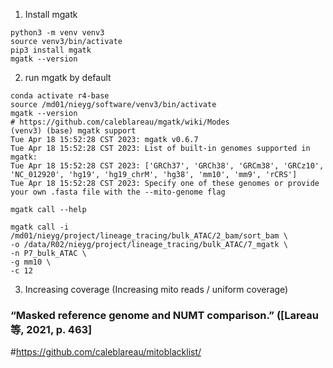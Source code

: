 1. Install mgatk
```
python3 -m venv venv3
source venv3/bin/activate
pip3 install mgatk
mgatk --version
```
2. run mgatk by default

```
conda activate r4-base
source /md01/nieyg/software/venv3/bin/activate
mgatk --version
# https://github.com/caleblareau/mgatk/wiki/Modes
(venv3) (base) mgatk support
Tue Apr 18 15:52:28 CST 2023: mgatk v0.6.7
Tue Apr 18 15:52:28 CST 2023: List of built-in genomes supported in mgatk:
Tue Apr 18 15:52:28 CST 2023: ['GRCh37', 'GRCh38', 'GRCm38', 'GRCz10', 'NC_012920', 'hg19', 'hg19_chrM', 'hg38', 'mm10', 'mm9', 'rCRS']
Tue Apr 18 15:52:28 CST 2023: Specify one of these genomes or provide your own .fasta file with the --mito-genome flag

mgatk call --help

mgatk call -i /md01/nieyg/project/lineage_tracing/bulk_ATAC/2_bam/sort_bam \
-o /data/R02/nieyg/project/lineage_tracing/bulk_ATAC/7_mgatk \
-n P7_bulk_ATAC \
-g mm10 \
-c 12
```
3. Increasing coverage (Increasing mito reads / uniform coverage)
### “Masked reference genome and NUMT comparison.” ([Lareau 等, 2021, p. 463]
#https://github.com/caleblareau/mitoblacklist/


